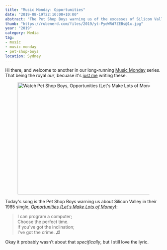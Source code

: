 ```yaml
---
title: "Music Monday: Opportunities"
date: "2019-08-19T22:10:00+10:00"
abstract: "The Pet Shop Boys warning us of the excesses of Silicon Valley back in 1985."
thumb: "https://rubenerd.com/files/2019/yt-PyeWRd7ZEBs@1x.jpg"
year: "2019"
category: Media
tag:
- music
- music-monday
- pet-shop-boys
location: Sydney
---
```

Hi there, and welcome to another in our long-running [Music Monday](https://rubenerd.com/tag/music-monday/) series. That being the royal *our*, becuase it's [just me](https://rubenerd.com/about/) writing these.

<figure><p><a title="Watch Pet Shop Boys, Opportunities (Let's Make Lots of Money)" href="https://www.youtube.com/watch?v=PyeWRd7ZEBs"><img src="https://rubenerd.com/files/2019/yt-PyeWRd7ZEBs@1x.jpg" srcset="https://rubenerd.com/files/2019/yt-PyeWRd7ZEBs@1x.jpg 1x, https://rubenerd.com/files/2019/yt-PyeWRd7ZEBs@2x.jpg 2x" alt="Watch Pet Shop Boys, Opportunities (Let's Make Lots of Money)" style="width:480px; height:360px;" /></a></p></figure>

Today's song is the Pet Shop Boys warning us about Silicon Valley in their 1985 single, *[Opportunities (Let's Make Lots of Money)](https://www.youtube.com/watch?v=PyeWRd7ZEBs)*:

> I can program a computer;   
> Choose the perfect time.   
> If you've got the inclination;   
> I've got the crime. ♫

Okay it probably wasn't about that *specifically*, but I still love the lyric.

